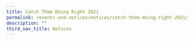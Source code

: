 ```yaml
---
title: Catch Them Doing Right 2021
permalink: /events-and-notices/notices/catch-them-doing-right-2021/
description: ""
third_nav_title: Notices
---
```

